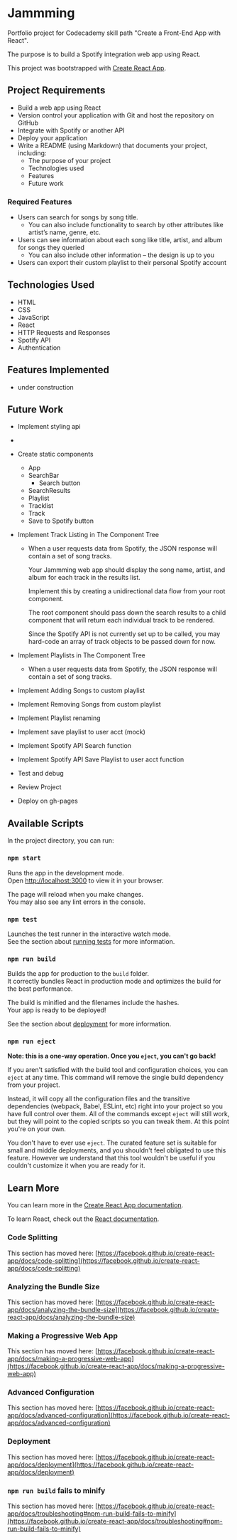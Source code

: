 # Jammming 
Portfolio project for Codecademy skill path "Create a Front-End App with React".

The purpose is to build a Spotify integration web app using React.

This project was bootstrapped with [Create React App](https://github.com/facebook/create-react-app).

## Project Requirements
- Build a web app using React
- Version control your application with Git and host the repository on GitHub
- Integrate with Spotify or another API
- Deploy your application
- Write a README (using Markdown) that documents your project, including:
    - The purpose of your project
    - Technologies used
    - Features
    - Future work

### Required Features
- Users can search for songs by song title.
    - You can also include functionality to search by other attributes like artist’s name, genre, etc.
- Users can see information about each song like title, artist, and album for songs they queried
    - You can also include other information – the design is up to you
- Users can export their custom playlist to their personal Spotify account

## Technologies Used
- HTML
- CSS
- JavaScript
- React
- HTTP Requests and Responses
- Spotify API
- Authentication

## Features Implemented
- under construction

## Future Work
- Implement styling api
- 
- Create static components
    - App
    - SearchBar
        - Search button
    - SearchResults
    - Playlist
    - Tracklist
    - Track
    - Save to Spotify button
- Implement Track Listing in The Component Tree
    
    - When a user requests data from Spotify, the JSON response will contain a set of song tracks. 
    
        Your Jammming web app should display the song name, artist, and album for each track in the results list.

        Implement this by creating a unidirectional data flow from your root component. 
        
        The root component should pass down the search results to a child component that will return each individual track to be rendered.

        Since the Spotify API is not currently set up to be called, you may hard-code an array of track objects to be passed down for now.

- Implement Playlists in The Component Tree
    
    - When a user requests data from Spotify, the JSON response will contain a set of song tracks. 

- Implement Adding Songs to custom playlist
- Implement Removing Songs from custom playlist
- Implement Playlist renaming
- Implement save playlist to user acct (mock)
- Implement Spotify API Search function
- Implement Spotify API Save Playlist to user acct function
- Test and debug
- Review Project
- Deploy on gh-pages

## Available Scripts

In the project directory, you can run:

### `npm start`

Runs the app in the development mode.\
Open [http://localhost:3000](http://localhost:3000) to view it in your browser.

The page will reload when you make changes.\
You may also see any lint errors in the console.

### `npm test`

Launches the test runner in the interactive watch mode.\
See the section about [running tests](https://facebook.github.io/create-react-app/docs/running-tests) for more information.

### `npm run build`

Builds the app for production to the `build` folder.\
It correctly bundles React in production mode and optimizes the build for the best performance.

The build is minified and the filenames include the hashes.\
Your app is ready to be deployed!

See the section about [deployment](https://facebook.github.io/create-react-app/docs/deployment) for more information.

### `npm run eject`

**Note: this is a one-way operation. Once you `eject`, you can't go back!**

If you aren't satisfied with the build tool and configuration choices, you can `eject` at any time. This command will remove the single build dependency from your project.

Instead, it will copy all the configuration files and the transitive dependencies (webpack, Babel, ESLint, etc) right into your project so you have full control over them. All of the commands except `eject` will still work, but they will point to the copied scripts so you can tweak them. At this point you're on your own.

You don't have to ever use `eject`. The curated feature set is suitable for small and middle deployments, and you shouldn't feel obligated to use this feature. However we understand that this tool wouldn't be useful if you couldn't customize it when you are ready for it.

## Learn More

You can learn more in the [Create React App documentation](https://facebook.github.io/create-react-app/docs/getting-started).

To learn React, check out the [React documentation](https://reactjs.org/).

### Code Splitting

This section has moved here: [https://facebook.github.io/create-react-app/docs/code-splitting](https://facebook.github.io/create-react-app/docs/code-splitting)

### Analyzing the Bundle Size

This section has moved here: [https://facebook.github.io/create-react-app/docs/analyzing-the-bundle-size](https://facebook.github.io/create-react-app/docs/analyzing-the-bundle-size)

### Making a Progressive Web App

This section has moved here: [https://facebook.github.io/create-react-app/docs/making-a-progressive-web-app](https://facebook.github.io/create-react-app/docs/making-a-progressive-web-app)

### Advanced Configuration

This section has moved here: [https://facebook.github.io/create-react-app/docs/advanced-configuration](https://facebook.github.io/create-react-app/docs/advanced-configuration)

### Deployment

This section has moved here: [https://facebook.github.io/create-react-app/docs/deployment](https://facebook.github.io/create-react-app/docs/deployment)

### `npm run build` fails to minify

This section has moved here: [https://facebook.github.io/create-react-app/docs/troubleshooting#npm-run-build-fails-to-minify](https://facebook.github.io/create-react-app/docs/troubleshooting#npm-run-build-fails-to-minify)
